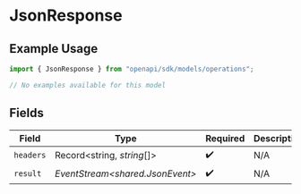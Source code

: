 # JsonResponse

## Example Usage

```typescript
import { JsonResponse } from "openapi/sdk/models/operations";

// No examples available for this model
```

## Fields

| Field                           | Type                            | Required                        | Description                     |
| ------------------------------- | ------------------------------- | ------------------------------- | ------------------------------- |
| `headers`                       | Record<string, *string*[]>      | :heavy_check_mark:              | N/A                             |
| `result`                        | *EventStream<shared.JsonEvent>* | :heavy_check_mark:              | N/A                             |